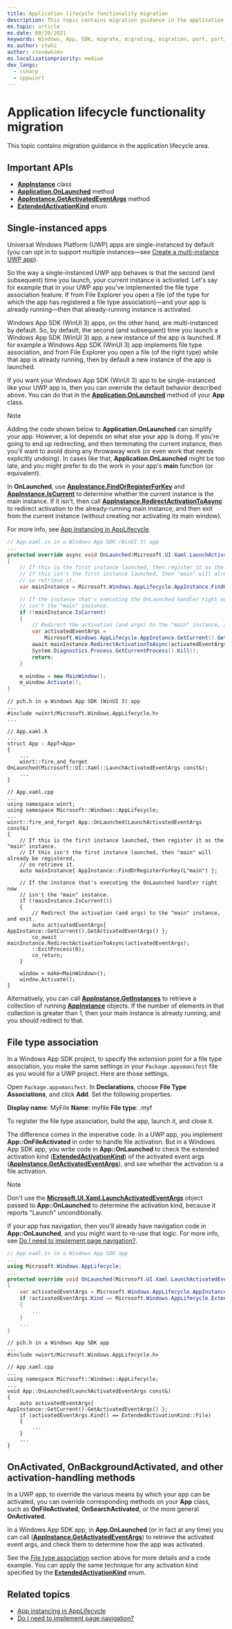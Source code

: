 ```yaml
---
title: Application lifecycle functionality migration
description: This topic contains migration guidance in the application lifecycle area.
ms.topic: article
ms.date: 09/20/2021
keywords: Windows, App, SDK, migrate, migrating, migration, port, porting, application lifecycle, applifecycle, application, lifecycle
ms.author: stwhi
author: stevewhims
ms.localizationpriority: medium
dev_langs:
  - csharp
  - cppwinrt
---
```


# Application lifecycle functionality migration

This topic contains migration guidance in the application lifecycle area.

## Important APIs

* [**AppInstance**](/windows/windows-app-sdk/api/winrt/microsoft.windows.applifecycle.appinstance) class
* [**Application.OnLaunched**](/windows/winui/api/microsoft.ui.xaml.application.onlaunched) method
* [**AppInstance.GetActivatedEventArgs**](/windows/windows-app-sdk/api/winrt/microsoft.windows.applifecycle.appinstance.getactivatedeventargs) method
* [**ExtendedActivationKind**](/windows/windows-app-sdk/api/winrt/microsoft.windows.applifecycle.extendedactivationkind) enum

## Single-instanced apps

Universal Windows Platform (UWP) apps are single-instanced by default (you can opt in to support multiple instances&mdash;see [Create a multi-instance UWP app](/windows/uwp/launch-resume/multi-instance-uwp)).

So the way a single-instanced UWP app behaves is that the second (and subsequent) time you launch, your current instance is activated. Let's say for example that in your UWP app you've implemented the file type association feature. If from File Explorer you open a file (of the type for which the app has registered a file type association)&mdash;and your app is already running&mdash;then that already-running instance is activated.

Windows App SDK (WinUI 3) apps, on the other hand, are multi-instanced by default. So, by default, the second (and subsequent) time you launch a Windows App SDK (WinUI 3) app, a new instance of the app is launched. If for example a Windows App SDK (WinUI 3) app implements file type association, and from File Explorer you open a file (of the right type) while that app is already running, then by default a new instance of the app is launched.

If you want your Windows App SDK (WinUI 3) app to be single-instanced like your UWP app is, then you can override the default behavior described above. You can do that in the [**Application.OnLaunched**](/windows/winui/api/microsoft.ui.xaml.application.onlaunched) method of your **App** class.

> [!NOTE]
> Adding the code shown below to **Application.OnLaunched** can simplify your app. However, a lot depends on what else your app is doing. If you're going to end up redirecting, and then terminating the current instance, then you'll want to avoid doing any throwaway work (or even work that needs explicitly undoing). In cases like that, **Application.OnLaunched** might be too late, and you might prefer to do the work in your app's **main** function (or equivalent).

In **OnLaunched**, use [**AppInstance.FindOrRegisterForKey**](/windows/windows-app-sdk/api/winrt/microsoft.windows.applifecycle.appinstance.findorregisterforkey) and [**AppInstance.IsCurrent**](/windows/windows-app-sdk/api/winrt/microsoft.windows.applifecycle.appinstance.iscurrent) to determine whether the current instance is the main instance. If it isn't, then call [**AppInstance.RedirectActivationToAsync**](/windows/windows-app-sdk/api/winrt/microsoft.windows.applifecycle.appinstance.redirectactivationtoasync) to redirect activation to the already-running main instance, and then exit from the current instance (without creating nor activating its main window).

For more info, see [App instancing in AppLifecycle](/windows/apps/windows-app-sdk/applifecycle/applifecycle-instancing).

```csharp
// App.xaml.cs in a Windows App SDK (WinUI 3) app
...
protected override async void OnLaunched(Microsoft.UI.Xaml.LaunchActivatedEventArgs args)
{
    // If this is the first instance launched, then register it as the "main" instance.
    // If this isn't the first instance launched, then "main" will already be registered,
    // so retrieve it.
    var mainInstance = Microsoft.Windows.AppLifecycle.AppInstance.FindOrRegisterForKey("main");

    // If the instance that's executing the OnLaunched handler right now
    // isn't the "main" instance.
    if (!mainInstance.IsCurrent)
    {
        // Redirect the activation (and args) to the "main" instance, and exit.
        var activatedEventArgs =
            Microsoft.Windows.AppLifecycle.AppInstance.GetCurrent().GetActivatedEventArgs();
        await mainInstance.RedirectActivationToAsync(activatedEventArgs);
        System.Diagnostics.Process.GetCurrentProcess().Kill();
        return;
    }

    m_window = new MainWindow();
    m_window.Activate();
}
```

```cppwinrt
// pch.h in a Windows App SDK (WinUI 3) app
...
#include <winrt/Microsoft.Windows.AppLifecycle.h>
...

// App.xaml.h
...
struct App : AppT<App>
{
    ...
    winrt::fire_and_forget OnLaunched(Microsoft::UI::Xaml::LaunchActivatedEventArgs const&);
    ...
}

// App.xaml.cpp
...
using namespace winrt;
using namespace Microsoft::Windows::AppLifecycle;
...
winrt::fire_and_forget App::OnLaunched(LaunchActivatedEventArgs const&)
{
    // If this is the first instance launched, then register it as the "main" instance.
    // If this isn't the first instance launched, then "main" will already be registered,
    // so retrieve it.
    auto mainInstance{ AppInstance::FindOrRegisterForKey(L"main") };

    // If the instance that's executing the OnLaunched handler right now
    // isn't the "main" instance.
    if (!mainInstance.IsCurrent())
    {
        // Redirect the activation (and args) to the "main" instance, and exit.
        auto activatedEventArgs{ AppInstance::GetCurrent().GetActivatedEventArgs() };
        co_await mainInstance.RedirectActivationToAsync(activatedEventArgs);
        ::ExitProcess(0);
        co_return;
    }

    window = make<MainWindow>();
    window.Activate();
}
```

Alternatively, you can call [**AppInstance.GetInstances**](/windows/windows-app-sdk/api/winrt/microsoft.windows.applifecycle.appinstance.getinstances) to retrieve a collection of running [**AppInstance**](/windows/windows-app-sdk/api/winrt/microsoft.windows.applifecycle.appinstance) objects. If the number of elements in that collection is greater than 1, then your main instance is already running, and you should redirect to that.

## File type association

In a Windows App SDK project, to specify the extension point for a file type association, you make the same settings in your `Package.appxmanifest` file as you would for a UWP project. Here are those settings.

Open `Package.appxmanifest`. In **Declarations**, choose **File Type Associations**, and click **Add**. Set the following properties.

**Display name**: MyFile
**Name**: myfile
**File type**: .myf

To register the file type association, build the app, launch it, and close it.

The difference comes in the imperative code. In a UWP app, you implement **App::OnFileActivated** in order to handle file activation. But in a Windows App SDK app, you write code in **App::OnLaunched** to check the extended activation kind ([**ExtendedActivationKind**](/windows/windows-app-sdk/api/winrt/microsoft.windows.applifecycle.extendedactivationkind)) of the activated event args ([**AppInstance.GetActivatedEventArgs**](/windows/windows-app-sdk/api/winrt/microsoft.windows.applifecycle.appinstance.getactivatedeventargs)), and see whether the activation is a file activation.

> [!NOTE]
> Don't use the [**Microsoft.UI.Xaml.LaunchActivatedEventArgs**](/windows/winui/api/microsoft.ui.xaml.launchactivatedeventargs) object passed to **App::OnLaunched** to determine the activation kind, because it reports "Launch" unconditionally.

If your app has navigation, then you'll already have navigation code in **App::OnLaunched**, and you might want to re-use that logic. For more info, see [Do I need to implement page navigation?](winui3.md#do-i-need-to-implement-page-navigation).

```csharp
// App.xaml.cs in a Windows App SDK app
...
using Microsoft.Windows.AppLifecycle;
...
protected override void OnLaunched(Microsoft.UI.Xaml.LaunchActivatedEventArgs args)
{
    var activatedEventArgs = Microsoft.Windows.AppLifecycle.AppInstance.GetCurrent().GetActivatedEventArgs();
    if (activatedEventArgs.Kind == Microsoft.Windows.AppLifecycle.ExtendedActivationKind.File)
    {
        ...
    }
    ...
}
```

```cppwinrt
// pch.h in a Windows App SDK app
...
#include <winrt/Microsoft.Windows.AppLifecycle.h>

// App.xaml.cpp
...
using namespace Microsoft::Windows::AppLifecycle;
...
void App::OnLaunched(LaunchActivatedEventArgs const&)
{
    auto activatedEventArgs{ AppInstance::GetCurrent().GetActivatedEventArgs() };
    if (activatedEventArgs.Kind() == ExtendedActivationKind::File)
    {
        ...
    }
    ...
}
```

## OnActivated, OnBackgroundActivated, and other activation-handling methods

In a UWP app, to override the various means by which your app can be activated, you can override corresponding methods on your **App** class, such as **OnFileActivated**, **OnSearchActivated**, or the more general **OnActivated**.

In a Windows App SDK app, in **App.OnLaunched** (or in fact at any time) you can call ([**AppInstance.GetActivatedEventArgs**](/windows/windows-app-sdk/api/winrt/microsoft.windows.applifecycle.appinstance.getactivatedeventargs)) to retrieve the activated event args, and check them to determine how the app was activated.

See the [File type association](#file-type-association) section above for more details and a code example. You can apply the same technique for any activation kind specified by the [**ExtendedActivationKind**](/windows/windows-app-sdk/api/winrt/microsoft.windows.applifecycle.extendedactivationkind) enum.

## Related topics

* [App instancing in AppLifecycle](/windows/apps/windows-app-sdk/applifecycle/applifecycle-instancing)
* [Do I need to implement page navigation?](winui3.md#do-i-need-to-implement-page-navigation)
